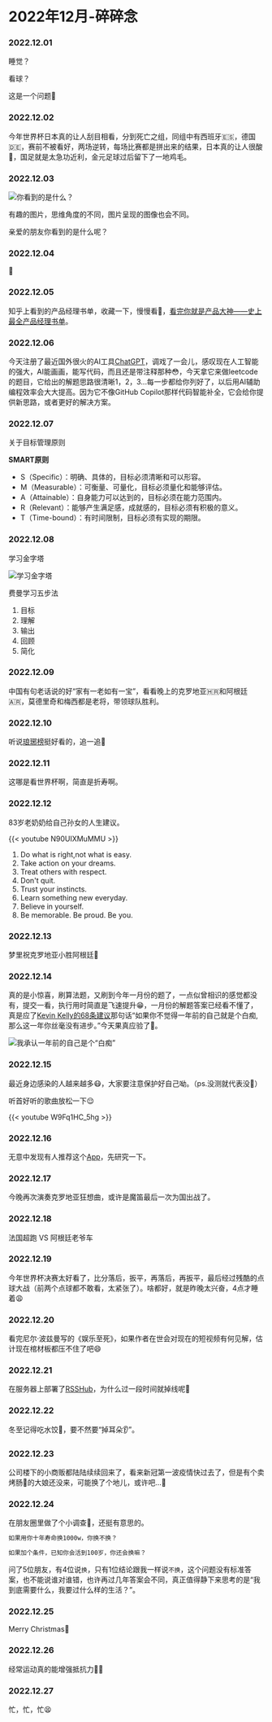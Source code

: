 # 2022年12月-碎碎念


### 2022.12.01
睡觉？

看球？

这是一个问题🤔

### 2022.12.02
今年世界杯日本真的让人刮目相看，分到死亡之组，同组中有西班牙🇪🇸，德国🇩🇪，赛前不被看好，两场逆转，每场比赛都是拼出来的结果，日本真的让人很酸🍋，国足就是太急功近利，金元足球过后留下了一地鸡毛。

### 2022.12.03

![你看到的是什么？](https://miasanmia.oss-cn-beijing.aliyuncs.com/picture/2022/12/04/251fc021b7000487cd21e0e19154b58f.jpeg)

有趣的图片，思维角度的不同，图片呈现的图像也会不同。

亲爱的朋友你看到的是什么呢？

### 2022.12.04
🥶

### 2022.12.05
知乎上看到的产品经理书单，收藏一下，慢慢看👀，[看完你就是产品大神——史上最全产品经理书单](https://zhuanlan.zhihu.com/p/80916231)。

### 2022.12.06
今天注册了最近国外很火的AI工具[ChatGPT](https://openai.com/blog/chatgpt/)，调戏了一会儿，感叹现在人工智能的强大，AI能画画，能写代码，而且还是带注释那种😳，今天拿它来做leetcode的题目，它给出的解题思路很清晰1，2，3...每一步都给你列好了，以后用AI辅助编程效率会大大提高。因为它不像GitHub Copilot那样代码智能补全，它会给你提供新思路，或者更好的解决方案。

### 2022.12.07
关于目标管理原则

**SMART原则**
- S（Specific）：明确、具体的，目标必须清晰和可以形容。
- M（Measurable）：可衡量、可量化，目标必须量化和能够评估。
- A（Attainable）：自身能力可以达到的，目标必须在能力范围内。
- R（Relevant）：能够产生满足感，成就感的，目标必须有积极的意义。
- T（Time-bound）：有时间限制，目标必须有实现的期限。

### 2022.12.08
学习金字塔

![学习金字塔](https://miasanmia.oss-cn-beijing.aliyuncs.com/picture/2022/12/11/08e75d630e013fdc678d80c850cfc1ca.png)

费曼学习五步法
1. 目标
2. 理解
3. 输出
4. 回顾
5. 简化


### 2022.12.09
中国有句老话说的好“家有一老如有一宝”，看看晚上的克罗地亚🇭🇷和阿根廷🇦🇷，莫德里奇和梅西都是老将，带领球队胜利。

### 2022.12.10
听说[琅琊榜](https://www.czspp.com/v_play/bXZfNzU4OC1ubV8y.html)挺好看的，追一追🤨

### 2022.12.11
这哪是看世界杯啊，简直是折寿啊。

### 2022.12.12
83岁老奶奶给自己孙女的人生建议。

{{< youtube N90UIXMuMMU >}}

1. Do what is right,not what is easy.
2. Take action on your dreams.
3. Treat others with respect.
4. Don't quit.
5. Trust your instincts.
6. Learn something new everyday.
7. Believe in yourself.
8. Be memorable. Be proud. Be you.

### 2022.12.13
梦里祝克罗地亚小胜阿根廷🙏

### 2022.12.14
真的是小惊喜，刷算法题，又刷到今年一月份的题了，一点似曾相识的感觉都没有，提交一看，执行用时简直是飞速提升😁，一月份的解题答案已经看不懂了，真是应了[Kevin Kelly的68条建议](https://miasanmia.cc/kevin-kelly-68-bits-of-advice/)那句话“如果你不觉得一年前的自己就是个白痴,那么这一年你丝毫没有进步。”今天果真应验了🤣。

![我承认一年前的自己是个“白痴”](https://miasanmia.oss-cn-beijing.aliyuncs.com/picture/2022/12/14/20221214172348.png)

### 2022.12.15
最近身边感染的人越来越多😷，大家要注意保护好自己呦。（ps.没测就代表没🐑）

听首好听的歌曲放松一下😌

{{< youtube W9Fq1HC_5hg >}}

### 2022.12.16
无意中发现有人推荐这个[App](https://readwise.io/read)，先研究一下。

### 2022.12.17
今晚再次演奏克罗地亚狂想曲，或许是魔笛最后一次为国出战了。

### 2022.12.18
法国超跑 VS 阿根廷老爷车

### 2022.12.19
今年世界杯决赛太好看了，比分落后，扳平，再落后，再扳平，最后经过残酷的点球大战（前两个点球都不敢看，太紧张了）。啥都好，就是昨晚太兴奋，4点才睡着😩

### 2022.12.20
看完尼尔·波兹曼写的《娱乐至死》，如果作者在世会对现在的短视频有何见解，估计现在棺材板都压不住了吧😄

### 2022.12.21
在服务器上部署了[RSSHub](https://docs.rsshub.app/)，为什么过一段时间就掉线呢🤔

### 2022.12.22
冬至记得吃水饺🥟，要不然要“掉耳朵👂”。

### 2022.12.23
公司楼下的小商贩都陆陆续续回来了，看来新冠第一波疫情快过去了，但是有个卖烤肠🌭的大娘还没来，可能换了个地儿，或许吧...🙂

### 2022.12.24
在朋友圈里做了个小调查👀，还挺有意思的。

```md
如果用你十年寿命换1000w，你换不换？

如果加个条件，已知你会活到100岁，你还会换嘛？
```
问了5位朋友，有4位说`换`，只有1位结论跟我一样说`不换`，这个问题没有标准答案，也不能说谁对谁错，也许再过几年答案会不同，真正值得静下来思考的是“我到底需要什么，我要过什么样的生活？”。

### 2022.12.25
Merry Christmas🎅

### 2022.12.26
经常运动真的能增强抵抗力🏃‍♂️

### 2022.12.27
忙，忙，忙😫



